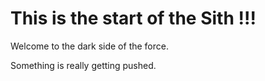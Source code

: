 # This is the start of the Sith !!!


Welcome to the dark side of the force.

Something is really getting pushed.